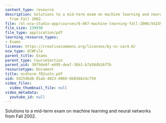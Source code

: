 ```yaml
---
content_type: resource
description: Solutions to a mid-term exam on machine learning and neural networks
  from Fall 2002.
file: /ol-ocw-studio-app/courses/6-867-machine-learning-fall-2006/54259bd801ab4823d969bb836624cf59_midterm_f02soln.pdf
file_size: 239930
file_type: application/pdf
learning_resource_types:
- Exams
license: https://creativecommons.org/licenses/by-nc-sa/4.0/
ocw_type: OCWFile
parent_title: Exams
parent_type: CourseSection
parent_uid: 30f9de6f-e695-deaf-36b1-b7a58db16f7b
resourcetype: Document
title: midterm_f02soln.pdf
uid: 54259bd8-01ab-4823-d969-bb836624cf59
video_files:
  video_thumbnail_file: null
video_metadata:
  youtube_id: null
---
```

Solutions to a mid-term exam on machine learning and neural networks from Fall 2002.